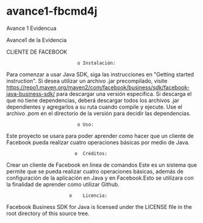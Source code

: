 # avance1-fbcmd4j
Avance 1 Evidencua

Avance1 de la Evidencia 


CLIENTE DE FACEBOOK 
                                                      
                                                      
                                                      
                              o	Instalación:

Para comenzar a usar Java SDK, siga las instrucciones en "Getting started instruction".
Si desea utilizar un archivo .jar precompilado, visite https://repo1.maven.org/maven2/com/facebook/business/sdk/facebook-java-business-sdk/ para descargar una versión específica. Si descarga el que no tiene dependencias, deberá descargar todos los archivos .jar dependientes y agregarlos a su ruta cuando compile y ejecute. Use el archivo .pom en el directorio de la versión para decidir las dependencias.



                              o	Uso:

Este proyecto se usara para poder aprender como hacer que un cliente de Facebook pueda realizar cuatro operaciones básicas por medio de Java.



                             o	Créditos: 

Crear un cliente de Facebook en linea de comandos Este es un sistema que permite que se pueda realizar cuatro operaciones básicas, además de configuración de la aplicación en Java y en Facebook.Esto se utilizara con la finalidad de aprender como utilizar Github.






                           o	Licencia:

Facebook Business SDK for Java is licensed under the LICENSE file in the root directory of this source tree.
